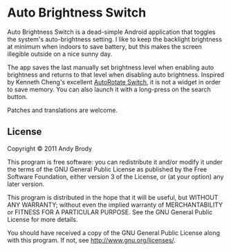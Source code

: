 Auto Brightness Switch
======================

Auto Brightness Switch is a dead-simple Android application that toggles the
system's auto-brightness setting. I like to keep the backlight brightness at
minimum when indoors to save battery, but this makes the screen illegible
outside on a nice sunny day.

The app saves the last manually set brightness level when enabling auto
brightness and returns to that level when disabling auto brightness. Inspired
by Kenneth Cheng's excellent
[AutoRotate Switch](https://market.android.com/details?id=kennethcheng.com.autorotate),
it is not a widget in order to save memory. You can also launch it with a
long-press on the search button.

Patches and translations are welcome.

License
-------
Copyright &copy; 2011 Andy Brody

This program is free software: you can redistribute it and/or modify
it under the terms of the GNU General Public License as published by
the Free Software Foundation, either version 3 of the License, or
(at your option) any later version.

This program is distributed in the hope that it will be useful,
but WITHOUT ANY WARRANTY; without even the implied warranty of
MERCHANTABILITY or FITNESS FOR A PARTICULAR PURPOSE.  See the
GNU General Public License for more details.

You should have received a copy of the GNU General Public License
along with this program.  If not, see <http://www.gnu.org/licenses/>.

